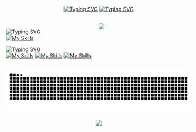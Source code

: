 <p align=center>
  <a href="https://git.io/typing-svg"><img src="https://readme-typing-svg.herokuapp.com?font=Jersey+15&size=120&pause=30000&color=6403F7&center=true&vCenter=true&random=false&width=750&height=200&lines=Hi++%F0%9F%91%8B%F0%9F%8F%BB+I'm+Ayan" alt="Typing SVG" /></a>
<a href="https://git.io/typing-svg"><img src="https://readme-typing-svg.herokuapp.com?font=Jersey+15&size=70&pause=1000&color=6403F7&vCenter=true&random=false&width=500&separator=%3C&lines=I'm+a+Flutter+Dev%3CI'm+an+Undergrad%3CI+use+Arch+btw+;)%3CAlso+a+Webflow+Dev%3CBased+in+Delhi%3CI+participate+in+CTFs%3CSee+my+skills+below" alt="Typing SVG" /></a>
</p>
<br>

<img align="right" width="50%" src="https://media1.tenor.com/m/4I46642wy2oAAAAC/anime-typing.gif">

<p align=center>
<p width: 50%>
  
<img style="width: 50%;float: right;" src="https://readme-typing-svg.herokuapp.com?font=Jersey+15&size=40&pause=30000&color=6403F7&Center=true&&vCenter=true&random=false&width=435&lines=These+are+my+skills+" alt="Typing SVG" class="half-screen"/>

[![My Skills](https://skillicons.dev/icons?i=flutter,dart,html,css,py,docker,firebase,appwrite,supabase,mysql,git,arch,bash,linux,figma,webflow&perline=6)](https://xkaper.webflow.io)
  
</p>
</p>

<a href="https://git.io/typing-svg"><img src="https://readme-typing-svg.herokuapp.com?font=Jersey+15&size=40&pause=30000&color=6403F7&vCenter=true&random=false&width=435&lines=Checkout+my+socials" alt="Typing SVG" /></a><br>
[![My Skills](https://skillicons.dev/icons?i=instagram&perline=1)](https://xkaper.webflow.io)
[![My Skills](https://skillicons.dev/icons?i=instagram&perline=1)](https://google.com)
[![My Skills](https://skillicons.dev/icons?i=instagram&perline=1)](https://yahoo.com)

<br clear="both">
<img src="https://raw.githubusercontent.com/xkaper001/xkaper001/output/snake.svg" alt="Snake animation" />

###

<div align="center">
  <img src="https://profile-counter.glitch.me/xkaper001/count.svg?"  />
</div>



